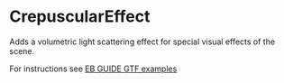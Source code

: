 ﻿# CrepuscularEffect

Adds a volumetric light scattering effect for special visual effects of the scene.

For instructions see [EB GUIDE GTF examples](../../Readme.md)
